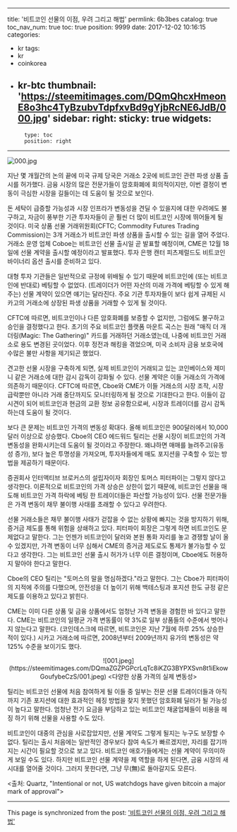 
---
title: '비트코인 선물의 이점, 우려 그리고 해법'
permlink: 6b3bes
catalog: true
toc_nav_num: true
toc: true
position: 9999
date: 2017-12-02 10:16:15
categories:
- kr
tags:
- kr
- coinkorea
- kr-btc
thumbnail: 'https://steemitimages.com/DQmQhcxHmeonE8o3hc4TyBzubvTdpfxvBd9gYjbRcNE6JdB/000.jpg'
sidebar:
    right:
        sticky: true
widgets:
    -
        type: toc
        position: right
---


![000.jpg](https://steemitimages.com/DQmQhcxHmeonE8o3hc4TyBzubvTdpfxvBd9gYjbRcNE6JdB/000.jpg)

지난 몇 개월간의 논의 끝에 미국 규제 당국은 거래소 2곳에 비트코인 관련 파생 상품 출시를 허가했다.  금융 시장의 많은 전문가들이 암호화폐에 회의적이지만, 이번 결정이 변동이 극심한 시장을 길들이는 데 도움이 될 것으로 보인다.
  
돈 세탁이 급증할 가능성과 시장 인프라가 변동성을 견딜 수 있을지에 대한 우려에도 불구하고, 자금이 풍부한 기관 투자자들이 곧 훨씬 더 많이 비트코인 시장에 뛰어들게 될 것이다.  미국 상품 선물 거래위원회(CFTC; Commodity Futures Trading Commission)는 3개 거래소가 비트코인 파생 상품을 출시할 수 있는 길을 열어 주었다.  거래소 운영 업체 Coboe는 비트코인 선물 출시일 곧 발표할 예정이며, CME은 12월 18일에 선물 계약을 출시할 예정이라고 발표했다.   투자 은행 캔터 피츠제럴드도 비트코인 바이너리 옵션 출시를 준비하고 있다.
  
대형 투자 기관들은 일반적으로 규정에 위배될 수 있기 때문에 비트코인에 (또는 비트코인에 반대로) 베팅할 수 없었다.  (트레이더가 어떤 자산의 미래 가격에 베팅할 수 있게 해주는) 선물 계약이 있으면 얘기는 달라진다.  주요 기관 투자자들이 보다 쉽게 규제된 시카고의 거래소에 상장된 파생 상품을 거래할 수 있게 될 것이다. 
  
CFTC에 따르면,  비트코인이나 다른 암호화폐를 보증할 수 없지만, 그럼에도 불구하고 승인을 결정했다고 한다.  초기의 주요 비트코인 플랫폼 마운트 곡스는 원래 "매직 더 개더링(Magic: The Gathering)" 카드를 거래하던 거래소였는데, 나중에 비트코인 거래소로 용도 변경된 곳이었다.  이후 정전과 해킹을 겪었으며, 미국 소비자 금융 보호국에 수많은 불만 사항을 제기되곤 했었다.
  
견고한 선물 시장을 구축하게 되면, 실제 비트코인이 거래되고 있는 코인베이스와 제미니 같은 거래소에 대한 감시 감독이 강화될 수 있다.  선물 계약은 이들 거래소의 가격에 의존하기 때문이다.   CFTC에 따르면, Cboe와 CME가 이들 거래소의 시장 조작, 시장 급락뿐만 아니라 거래 중단까지도 모니터링하게 될 것으로 기대한다고 한다.  이들이 감시견이 되어 비트코인과 현금의 교환 정보 공유함으로써, 시장과 트레이더를 감시 감독하는데 도움이 될 것이다. 
  
보다 큰 문제는 비트코인 가격의 변동성 확대다.  올해 비트코인은 900달러에서 10,000달러 이상으로 상승했다.   Cboe의 CEO 에드워드 틸리는 선물 시장이 비트코인의 가격 변동성을 완화시키는데 도움이 될 것이라고 주장한다.   왜냐하면 매매를 늘려주고(유동성 증가), 보다 높은 투명성을 가져오며, 투자자들에게 매도 포지션을 구축할 수 있는 방법을 제공하기 때문이다. 
  
증권회사 인터액티브 브로커스의 설립자이자 회장인 토머스 피터파이는 그렇지 않다고 생각한다. 이론적으로 비트코인의 가격 상승은 상한이 없기 때문에, 비트코인 선물을 매도해 비트코인 가격 하락에 베팅 한 트레이더들은 파산할 가능성이 있다.   선물 전문가들은 가격 변동이 채무 불이행 사태를 초래할 수 있다고 우려한다.
  
선물 거래소들은 채무 불이행 사태가 걷잡을 수 없는 상황에 빠지는 것을 방지하기 위해, 증거금 제도를 통해 위험을 상쇄하고 있다.  피터파이 회장은 그렇게 하면 비트코인도 문제없다고 말한다. 그는 언젠가 비트코인이 달러와 본원 통화 자리를 놓고 경쟁할 날이 올 수 있겠지만, 가격 변동이 너무 심해서 CME의 증거금 제도로도 통제가 불가능할 수 있다고 생각한다.  그는 비트코인 선물 출시 허가가 너무 이른 결정이며, Cboe에도 허용하지 말아야 한다고 말한다. 
  
Cboe의 CEO 틸리는 "토머스의 말을 명심하겠다."라고 말한다. 그는 Cboe가 피터파이의 지적에 주의를 다했으며, 안전성을 더 높이기 위해 백테스팅과 포지션 한도 규정 같은 제도를 이용하고 있다고 밝힌다. 
  
CME는 이미 다른 상품 및 금융 상품에서도 엄청난 가격 변동을 경험한 바 있다고 말한다. CME는 비트코인의 일평균 가격 변동률이 약 3%로 일부 상품들의 수준에서 벗어나지 않는다고 말한다. (코인데스크에 따르면, 비트코인은 지난 7월에 하루 25% 상승한 적이 있다.) 시카고 거래소에 따르면, 2008년부터 2009년까지 유가의 변동성은 약 125% 수준을 보이기도 했다. 
 
<center>
![001.jpeg](https://steemitimages.com/DQmaZGZPGPcrLqTc8iKZG3BYPXSvn8t1iEkowGoufybeCzS/001.jpeg)
<다양한 상품 가격의 실제 변동성>
</center>

틸리는 비트코인 선물에 처음 참여하게 될 이들 중 일부는 전문 선물 트레이더들과 아직까지 기존 포지션에 대한 효과적인 헤징 방법을 찾지 못했던 암호화폐 딜러가 될 가능성이 높다고 말한다.  엄청난 전기 요금을 부담하고 있는 비트코인 채굴업체들이 비용을 헤징 하기 위해 선물을 사용할 수도 있다. 
  
비트코인이 대중의 관심을 사로잡았지만, 선물 계약도 그렇게 될지는 누구도 보장할 수 없다. 틸리는 출시 처음에는 일반적인 경우보다 참여 속도가 빠르겠지만, 자리를 잡기까지는 시간이 필요할 것으로 보고 있다.  비트코인 애호가들에게는 선물 계약이 무의미하게 보일 수도 있다. 하지만 비트코인 선물 계약을 제 역할을 하게 된다면, 금융 시장의 새 시대를 열어줄 것이다. 그러지 못한다면, 그냥 무(無)로 돌아갈지도 모른다. 
  
<출처: Quartz, "Intentional or not, US watchdogs have given bitcoin a major mark of approval">

- - -

This page is synchronized from the post: ['비트코인 선물의 이점, 우려 그리고 해법'](https://steemit.com/@pius.pius/6b3bes)
